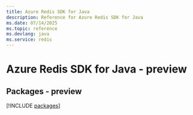 ```yaml
---
title: Azure Redis SDK for Java
description: Reference for Azure Redis SDK for Java
ms.date: 07/14/2025
ms.topic: reference
ms.devlang: java
ms.service: redis
---
```

# Azure Redis SDK for Java - preview
## Packages - preview
[!INCLUDE [packages](redis-index.md)]
